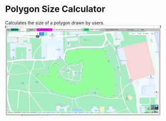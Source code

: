 # Polygon Size Calculator

Calculates the size of a polygon drawn by users.
<img src = './show.png'>
